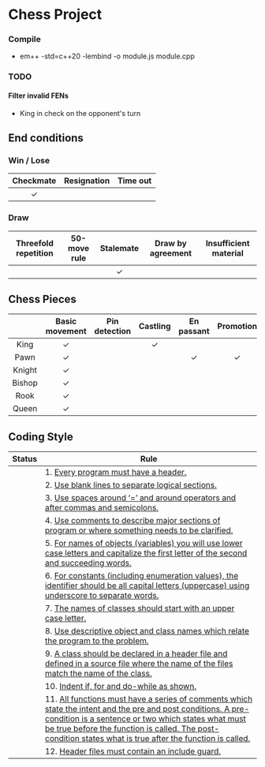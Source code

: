 # Chess Project

### Compile
* em++ -std=c++20 -lembind -o module.js module.cpp

### TODO
#### Filter invalid FENs
* King in check on the opponent's turn

## End conditions

### Win / Lose
| Checkmate | Resignation | Time out |
|:---------:|:-----------:|:--------:|
|✓         |             |         |

### Draw
| Threefold repetition | 50-move rule | Stalemate | Draw by agreement | Insufficient material |
|:--------------------:|:------------:|:---------:|:-----------------:|:---------------------:|
|                      |              |✓          |                   |                       |

## Chess Pieces
|        | Basic movement | Pin detection | Castling | En passant | Promotion |
|:------:|:--------------:|:-------------:|:--------:|:----------:|:---------:|
| King   |✓               |               |✓         |            |           |
| Pawn   |✓               |               |          |✓           |✓         |
| Knight |✓               |               |          |            |           |
| Bishop |✓               |               |          |            |           |
| Rook   |✓               |               |          |            |           |
| Queen  |✓               |               |          |            |           |

## Coding Style

|  Status  | Rule |
|:--------:|------|
|          |1. [Every program must have a header.](https://hackmd.io/4X5HySkjTaSFdN6L_cnTwQ#1-Every-program-must-have-a-header-10%E5%88%86)|
|          |2. [Use blank lines to separate logical sections.](https://hackmd.io/4X5HySkjTaSFdN6L_cnTwQ#2-Use-blank-lines-to-separate-logical-sections-5%E5%88%86)|
|          |3. [Use spaces around ‘=’ and around operators and after commas and semicolons.](https://hackmd.io/4X5HySkjTaSFdN6L_cnTwQ#3-Use-spaces-around-%E2%80%98%E2%80%99-and-around-operators-and-after-commas-and-semicolons-5%E5%88%86)|
|          |4. [Use comments to describe major sections of program or where something needs to be clarified.](https://hackmd.io/4X5HySkjTaSFdN6L_cnTwQ#4-Use-comments-to-describe-major-sections-of-program-or-where-something-needs-to-be-clarified-10%E5%88%86)|
|          |5. [For names of objects (variables) you will use lower case letters and capitalize the first letter of the second and succeeding words.](https://hackmd.io/4X5HySkjTaSFdN6L_cnTwQ#5-For-names-of-objects-variables-you-will-use-lower-case-letters-and-capitalize-the-first-letter-of-the-second-and-succeeding-words-10%E5%88%86)|
|          |6. [For constants (including enumeration values), the identifier should be all capital letters (uppercase) using underscore to separate words.](https://hackmd.io/4X5HySkjTaSFdN6L_cnTwQ#6-For-constants-including-enumeration-values-the-identifier-should-be-all-capital-letters-uppercase-using-underscore-to-separate-words-10%E5%88%86)
|          |7. [The names of classes should start with an upper case letter.](https://hackmd.io/4X5HySkjTaSFdN6L_cnTwQ#7-The-names-of-classes-should-start-with-an-upper-case-letter-10%E5%88%86)|
|          |8. [Use descriptive object and class names which relate the program to the problem.](https://hackmd.io/4X5HySkjTaSFdN6L_cnTwQ#8-Use-descriptive-object-and-class-names-which-relate-the-program-to-the-problem-10%E5%88%86)|
|          |9. [A class should be declared in a header file and defined in a source file where the name of the files match the name of the class.](https://hackmd.io/4X5HySkjTaSFdN6L_cnTwQ#9-A-class-should-be-declared-in-a-header-file-and-defined-in-a-source-file-where-the-name-of-the-files-match-the-name-of-the-class-5%E5%88%86)
|          |10. [Indent if, for and do-while as shown.](https://hackmd.io/4X5HySkjTaSFdN6L_cnTwQ#10-Indent-if-for-and-do-while-as-shown-10%E5%88%86)|
|          |11. [All functions must have a series of comments which state the intent and the pre and post conditions. A pre-condition is a sentence or two which states what must be true before the function is called. The post-condition states what is true after the function is called.](https://hackmd.io/4X5HySkjTaSFdN6L_cnTwQ#11-All-functions-must-have-a-series-of-comments-which-state-the-intent-and-the-pre-and-post-conditions-A-pre-condition-is-a-sentence-or-two-which-states-what-must-be-true-before-the-function-is-called-The-post-condition-states-what-is-true-after-the-function-is-called-10%E5%88%86)|
|          |12. [Header files must contain an include guard.](https://hackmd.io/4X5HySkjTaSFdN6L_cnTwQ#12-Header-files-must-contain-an-include-guard-5%E5%88%86)|
